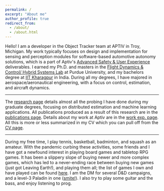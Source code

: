 ```yaml
---
permalink: /
excerpt: "About me"
author_profile: true
redirect_from: 
  - /about/
  - /about.html
---
```


Hello! I am a developer in the Object Tracker team at APTIV in Troy, Michigan. My work typically focuses on design and implementation for sensing and perception modules for software-based automotive autonomy solutions, which is a part of Aptiv's [Advanced Safety & User Experience](https://www.aptiv.com/solutions/advanced-safety) deliverables. I earned my Ph.D. and masters in the [Flight Dynamics & Control/ Hybrid Systems Lab](https://sites.google.com/view/fdchsl/home) at Purdue University, and my bachelors degree at [IIT Kharagpur](http://www.ae.iitkgp.ac.in/) in India. During all my degrees, I have majored in aerospace/aeronautical engineering, with a focus on control, estimation, and aircraft dynamics.

<hr>

The [research page](/research) details almost all the probing I have done during my graduate degrees, focusing on distributed estimation and machine learning applications. All publications produced as a result of this research are in the [publications page](/publications). Details about my work at Aptiv are in the [work exp. page](/work). All this is more or less summarized in my CV which you can pull off from the [CV page](/cv).

<hr>

During my free time, I play tennis, basketball, badminton, and squash as an amateur. With the pandemic curbing these activities, some friends and I have got a newfound interest in playing board games and tabletop RPG games. It has been a slippery slope of buying newer and more complex games, which has led to a never-ending race between buying new games (just got Leaving Earth!), and playing them all; the list of games I own and have played can be found [here](https://boardgamegeek.com/collection/user/chocopie9). I am the DM for several D&D campaigns, and a level-3 Paladin in one ([smite!](/images/smite.jpg)). I also try to play some guitar and the bass, and enjoy listening to prog.
